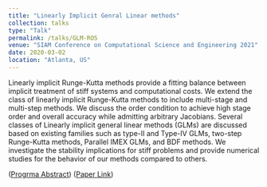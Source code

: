 ```yaml
---
title: "Linearly Implicit Genral Linear methods"
collection: talks
type: "Talk"
permalink: /talks/GLM-ROS
venue: "SIAM Conference on Computational Science and Engineering 2021"
date: 2020-03-02
location: "Atlanta, US"
---
```


Linearly implicit Runge-Kutta methods provide a fitting balance between implicit treatment of stiff systems and computational costs. We extend the class of linearly implicit Runge-Kutta methods to include multi-stage and multi-step methods. We discuss the order condition to achieve high stage order and overall accuracy while admitting arbitrary Jacobians. Several classes of Linearly implicit general linear methods (GLMs) are discussed based on existing families such as type-II and Type-IV GLMs, two-step Runge-Kutta methods, Parallel IMEX GLMs, and BDF methods. We investigate the stability implications for stiff problems and provide numerical studies for the behavior of our methods compared to others.

([Progrma Abstract](https://meetings.siam.org/sess/dsp_talk.cfm?p=108262)) ([Paper Link](/publications/GLM-ROS))

